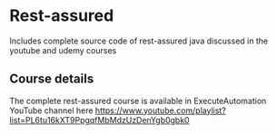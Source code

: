 # Rest-assured
Includes complete source code of rest-assured java discussed in the youtube and udemy courses

## Course details
The complete rest-assured course is available in ExecuteAutomation YouTube channel here https://www.youtube.com/playlist?list=PL6tu16kXT9PpgqfMbMdzUzDenYgb0gbk0
